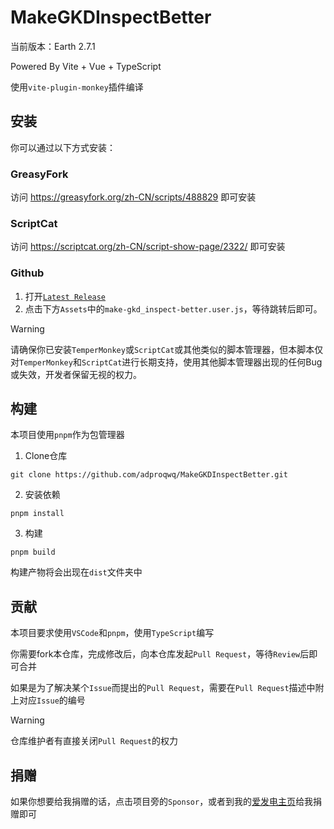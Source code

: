 # MakeGKDInspectBetter

当前版本：Earth 2.7.1

Powered By Vite + Vue + TypeScript

使用`vite-plugin-monkey`插件编译

## 安装

你可以通过以下方式安装：

### GreasyFork

访问 https://greasyfork.org/zh-CN/scripts/488829 即可安装

### ScriptCat

访问 https://scriptcat.org/zh-CN/script-show-page/2322/ 即可安装

### Github

1. 打开[`Latest Release`](https://github.com/adproqwq/MakeGKDInspectBetter/releases/latest)
2. 点击下方`Assets`中的`make-gkd_inspect-better.user.js`，等待跳转后即可。

> [!WARNING]
> 请确保你已安装`TemperMonkey`或`ScriptCat`或其他类似的脚本管理器，但本脚本仅对`TemperMonkey`和`ScriptCat`进行长期支持，使用其他脚本管理器出现的任何Bug或失效，开发者保留无视的权力。

## 构建

本项目使用`pnpm`作为包管理器

1. Clone仓库

```shell
git clone https://github.com/adproqwq/MakeGKDInspectBetter.git
```

2. 安装依赖

```shell
pnpm install
```

3. 构建

```shell
pnpm build
```

构建产物将会出现在`dist`文件夹中

## 贡献

本项目要求使用`VSCode`和`pnpm`，使用`TypeScript`编写

你需要fork本仓库，完成修改后，向本仓库发起`Pull Request`，等待`Review`后即可合并

如果是为了解决某个`Issue`而提出的`Pull Request`，需要在`Pull Request`描述中附上对应`Issue`的编号

> [!WARNING]
> 仓库维护者有直接关闭`Pull Request`的权力

## 捐赠

如果你想要给我捐赠的话，点击项目旁的`Sponsor`，或者到我的[爱发电主页](https://afdian.com/a/Adpro)给我捐赠即可
